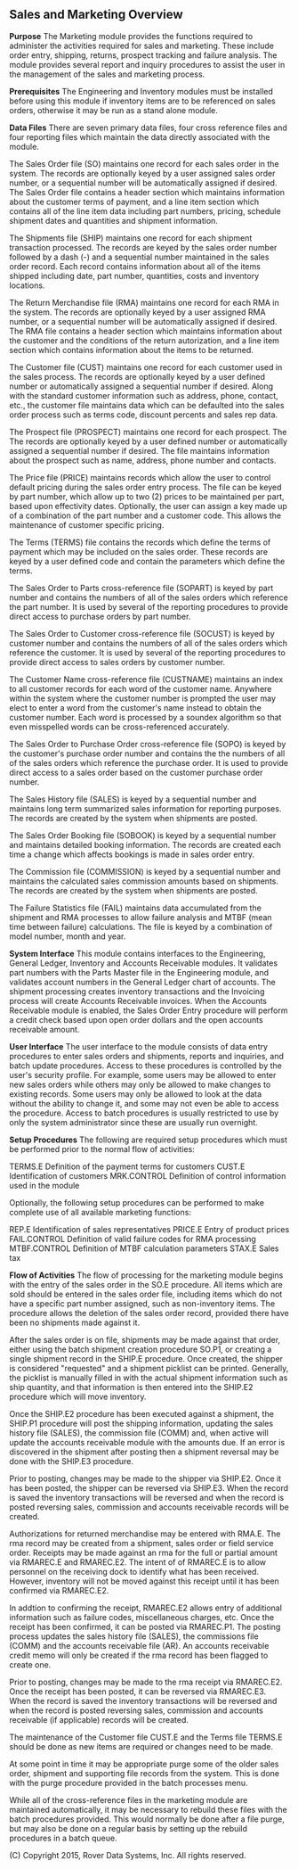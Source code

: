 ## Sales and Marketing Overview
<PageHeader />

**Purpose**
The Marketing module provides the functions required to administer the
activities required for sales and marketing. These include order entry,
shipping, returns, prospect tracking and failure analysis. The module provides
several report and inquiry procedures to assist the user in the management of
the sales and marketing process.

**Prerequisites**
The Engineering and Inventory modules must be installed before using this
module if inventory items are to be referenced on sales orders, otherwise it
may be run as a stand alone module.

**Data Files**
There are seven primary data files, four cross reference files and four
reporting files which maintain the data directly associated with the module.

The Sales Order file (SO) maintains one record for each sales order in the
system. The records are optionally keyed by a user assigned sales order
number, or a sequential number will be automatically assigned if desired. The
Sales Order file contains a header section which maintains information about
the customer terms of payment, and a line item section which contains all of
the line item data including part numbers, pricing, schedule shipment dates
and quantities and shipment information.

The Shipments file (SHIP) maintains one record for each shipment transaction
processed. The records are keyed by the sales order number followed by a dash
(-) and a sequential number maintained in the sales order record. Each record
contains information about all of the items shipped including date, part
number, quantities, costs and inventory locations.

The Return Merchandise file (RMA) maintains one record for each RMA in the
system. The records are optionally keyed by a user assigned RMA number, or a
sequential number will be automatically assigned if desired. The RMA file
contains a header section which maintains information about the customer and
the conditions of the return autorization, and a line item section which
contains information about the items to be returned.

The Customer file (CUST) maintains one record for each customer used in the
sales process. The records are optionally keyed by a user defined number or
automatically assigned a sequential number if desired. Along with the standard
customer information such as address, phone, contact, etc., the customer file
maintains data which can be defaulted into the sales order process such as
terms code, discount percents and sales rep data.

The Prospect file (PROSPECT) maintains one record for each prospect. The The
records are optionally keyed by a user defined number or automatically
assigned a sequential number if desired. The file maintains information about
the prospect such as name, address, phone number and contacts.

The Price file (PRICE) maintains records which allow the user to control
default pricing during the sales order entry process. The file can be keyed by
part number, which allow up to two (2) prices to be maintained per part, based
upon effectivity dates. Optionally, the user can assign a key made up of a
combination of the part number and a customer code. This allows the
maintenance of customer specific pricing.

The Terms (TERMS) file contains the records which define the terms of payment
which may be included on the sales order. These records are keyed by a user
defined code and contain the parameters which define the terms.

The Sales Order to Parts cross-reference file (SOPART) is keyed by part number
and contains the numbers of all of the sales orders which reference the part
number. It is used by several of the reporting procedures to provide direct
access to purchase orders by part number.

The Sales Order to Customer cross-reference file (SOCUST) is keyed by customer
number and contains the numbers of all of the sales orders which reference the
customer. It is used by several of the reporting procedures to provide direct
access to sales orders by customer number.

The Customer Name cross-reference file (CUSTNAME) maintains an index to all
customer records for each word of the customer name. Anywhere within the
system where the customer number is prompted the user may elect to enter a
word from the customer's name instead to obtain the customer number. Each word
is processed by a soundex algorithm so that even misspelled words can be
cross-referenced accurately.

The Sales Order to Purchase Order cross-reference file (SOPO) is keyed by the
customer's purchase order number and contains the the numbers of all of the
sales orders which reference the purchase order. It is used to provide direct
access to a sales order based on the customer purchase order number.

The Sales History file (SALES) is keyed by a sequential number and maintains
long term summarized sales information for reporting purposes. The records are
created by the system when shipments are posted.

The Sales Order Booking file (SOBOOK) is keyed by a sequential number and
maintains detailed booking information. The records are created each time a
change which affects bookings is made in sales order entry.

The Commission file (COMMISSION) is keyed by a sequential number and maintains
the calculated sales commission amounts based on shipments. The records are
created by the system when shipments are posted.

The Failure Statistics file (FAIL) maintains data accumulated from the
shipment and RMA processes to allow failure analysis and MTBF (mean time
between failure) calculations. The file is keyed by a combination of model
number, month and year.

**System Interface**
This module contains interfaces to the Engineering, General Ledger, Inventory
and Accounts Receivable modules. It validates part numbers with the Parts
Master file in the Engineering module, and validates account numbers in the
General Ledger chart of accounts. The shipment processing creates inventory
transactions and the Invoicing process will create Accounts Receivable
invoices. When the Accounts Receivable module is enabled, the Sales Order
Entry procedure will perform a credit check based upon open order dollars and
the open accounts receivable amount.

**User Interface**
The user interface to the module consists of data entry procedures to enter
sales orders and shipments, reports and inquiries, and batch update
procedures. Access to these procedures is controlled by the user's security
profile. For example, some users may be allowed to enter new sales orders
while others may only be allowed to make changes to existing records. Some
users may only be allowed to look at the data without the ability to change
it, and some may not even be able to access the procedure. Access to batch
procedures is usually restricted to use by only the system administrator since
these are usually run overnight.

**Setup Procedures**
The following are required setup procedures which must be performed prior to
the normal flow of activities:

TERMS.E Definition of the payment terms for customers
CUST.E Identification of customers
MRK.CONTROL Definition of control information used in the
module

Optionally, the following setup procedures can be performed to make complete
use of all available marketing functions:

REP.E Identification of sales representatives
PRICE.E Entry of product prices
FAIL.CONTROL Definition of valid failure codes for RMA
processing
MTBF.CONTROL Definition of MTBF calculation parameters
STAX.E Sales tax

**Flow of Activities**
The flow of processing for the marketing module begins with the entry of the
sales order in the SO.E procedure. All items which are sold should
be entered in the sales order file, including items which do not have a
specific part number assigned, such as non-inventory items. The procedure
allows the deletion of the sales order record, provided there have been no
shipments made against it.

After the sales order is on file, shipments may be made against that order,
either using the batch shipment creation procedure SO.P1, or
creating a single shipment record in the SHIP.E procedure. Once
created, the shipper is considered "requested" and a shipment picklist can be
printed. Generally, the picklist is manually filled in with the actual
shipment information such as ship quantity, and that information is then
entered into the SHIP.E2 procedure which will move inventory.

Once the SHIP.E2 procedure has been executed against a
shipment, the SHIP.P1 procedure will post the shipping
information, updating the sales history file (SALES), the commission file
(COMM) and, when active will update the accounts receivable module with the
amounts due. If an error is discovered in the shipment after posting then a
shipment reversal may be done with the SHIP.E3 procedure.

Prior to posting, changes may be made to the shipper via
SHIP.E2. Once it has been posted, the shipper can be reversed
via SHIP.E3. When the record is saved the inventory
transactions will be reversed and when the record is posted reversing sales,
commission and accounts receivable records will be created.

Authorizations for returned merchandise may be entered with
RMA.E. The rma record may be created from a shipment, sales order
or field service order. Receipts may be made against an rma for the full or
partial amount via RMAREC.E and RMAREC.E2.
The intent of of RMAREC.E is to allow personnel on the
receiving dock to identify what has been received. However, inventory will not
be moved against this receipt until it has been confirmed via
RMAREC.E2.

In addtion to confirming the receipt, RMAREC.E2 allows entry
of additional information such as failure codes, miscellaneous charges, etc.
Once the receipt has been confirmed, it can be posted via
RMAREC.P1. The posting process updates the sales history file
(SALES), the commissions file (COMM) and the accounts receivable file (AR). An
accounts receivable credit memo will only be created if the rma record has
been flagged to create one.

Prior to posting, changes may be made to the rma receipt via
RMAREC.E2. Once the receipt has been posted, it can be
reversed via RMAREC.E3. When the record is saved the
inventory transactions will be reversed and when the record is posted
reversing sales, commission and accounts receivable (if applicable) records
will be created.

The maintenance of the Customer file CUST.E and the Terms file
TERMS.E should be done as new items are required or changes
need to be made.

At some point in time it may be appropriate purge some of the older sales
order, shipment and supporting file records from the system. This is done with
the purge procedure provided in the batch processes menu.

While all of the cross-reference files in the marketing module are maintained
automatically, it may be necessary to rebuild these files with the batch
procedures provided. This would normally be done after a file purge, but may
also be done on a regular basis by setting up the rebuild procedures in a
batch queue.


(C) Copyright 2015, Rover Data Systems, Inc.
All rights reserved.<br>
<badge text= "Version 8.10.57 " vertical="middle" />

<PageFooter />
